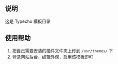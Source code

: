 ## 说明 ##

这是 Typecho 模板目录

## 使用帮助 ##

 1. 把自己需要安装的插件文件夹上传到 `/usr/themes/` 下
 2. 登录网站后台，编辑外观，启用该模板即可
